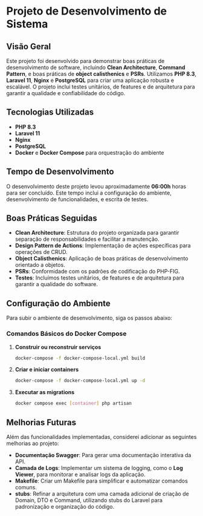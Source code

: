 # Projeto de Desenvolvimento de Sistema

## Visão Geral

Este projeto foi desenvolvido para demonstrar boas práticas de desenvolvimento de software, incluindo **Clean Architecture**, **Command Pattern**, e boas práticas de **object calisthenics** e **PSRs**. Utilizamos **PHP 8.3**, **Laravel 11**, **Nginx** e **PostgreSQL** para criar uma aplicação robusta e escalável. O projeto inclui testes unitários, de features e de arquitetura para garantir a qualidade e confiabilidade do código.

## Tecnologias Utilizadas

- **PHP 8.3**
- **Laravel 11**
- **Nginx**
- **PostgreSQL**
- **Docker** e **Docker Compose** para orquestração do ambiente

## Tempo de Desenvolvimento

O desenvolvimento deste projeto levou aproximadamente **06:00h** horas para ser concluído. Este tempo inclui a configuração do ambiente, desenvolvimento de funcionalidades, e escrita de testes.

## Boas Práticas Seguidas

- **Clean Architecture**: Estrutura do projeto organizada para garantir separação de responsabilidades e facilitar a manutenção.
- **Design Pattern de Actions**: Implementação de ações específicas para operações de CRUD.
- **Object Calisthenics**: Aplicação de boas práticas de desenvolvimento orientado a objetos.
- **PSRs**: Conformidade com os padrões de codificação do PHP-FIG.
- **Testes**: Incluímos testes unitários, de features e de arquitetura para garantir a qualidade do software.

## Configuração do Ambiente

Para subir o ambiente de desenvolvimento, siga os passos abaixo:

### Comandos Básicos do Docker Compose

1. **Construir ou reconstruir serviços**
   ```bash
   docker-compose -f docker-compose-local.yml build

2. **Criar e iniciar containers**
    ```bash
    docker-compose -f docker-compose-local.yml up -d

3. **Executar as migrations**
    ```bash
    docker compose exec [container] php artisan

## Melhorias Futuras

Além das funcionalidades implementadas, considerei adicionar as seguintes melhorias ao projeto:

- **Documentação Swagger**: Para gerar uma documentação interativa da API.
- **Camada de Logs**: Implementar um sistema de logging, como o **Log Viewer**, para monitorar e analisar logs da aplicação.
- **Makefile**: Criar um Makefile para simplificar e automatizar comandos comuns.
- **stubs**: Refinar a arquitetura com uma camada adicional de criação de Domain, DTO e Command, utilizando stubs do Laravel para padronização e organização do código.

